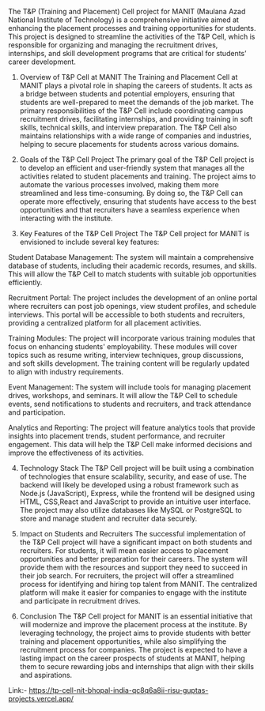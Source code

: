   
The T&P (Training and Placement) Cell project for MANIT (Maulana Azad National Institute of Technology) is a comprehensive initiative aimed at enhancing the placement processes and training opportunities for students. This project is designed to streamline the activities of the T&P Cell, which is responsible for organizing and managing the recruitment drives, internships, and skill development programs that are critical for students’ career development.

1. Overview of T&P Cell at MANIT
The Training and Placement Cell at MANIT plays a pivotal role in shaping the careers of students. It acts as a bridge between students and potential employers, ensuring that students are well-prepared to meet the demands of the job market. The primary responsibilities of the T&P Cell include coordinating campus recruitment drives, facilitating internships, and providing training in soft skills, technical skills, and interview preparation. The T&P Cell also maintains relationships with a wide range of companies and industries, helping to secure placements for students across various domains.

2. Goals of the T&P Cell Project
The primary goal of the T&P Cell project is to develop an efficient and user-friendly system that manages all the activities related to student placements and training. The project aims to automate the various processes involved, making them more streamlined and less time-consuming. By doing so, the T&P Cell can operate more effectively, ensuring that students have access to the best opportunities and that recruiters have a seamless experience when interacting with the institute.

3. Key Features of the T&P Cell Project
The T&P Cell project for MANIT is envisioned to include several key features:

Student Database Management: The system will maintain a comprehensive database of students, including their academic records, resumes, and skills. This will allow the T&P Cell to match students with suitable job opportunities efficiently.

Recruitment Portal: The project includes the development of an online portal where recruiters can post job openings, view student profiles, and schedule interviews. This portal will be accessible to both students and recruiters, providing a centralized platform for all placement activities.

Training Modules: The project will incorporate various training modules that focus on enhancing students' employability. These modules will cover topics such as resume writing, interview techniques, group discussions, and soft skills development. The training content will be regularly updated to align with industry requirements.

Event Management: The system will include tools for managing placement drives, workshops, and seminars. It will allow the T&P Cell to schedule events, send notifications to students and recruiters, and track attendance and participation.

Analytics and Reporting: The project will feature analytics tools that provide insights into placement trends, student performance, and recruiter engagement. This data will help the T&P Cell make informed decisions and improve the effectiveness of its activities.

4. Technology Stack
The T&P Cell project will be built using a combination of technologies that ensure scalability, security, and ease of use. The backend will likely be developed using a robust framework such as  Node.js (JavaScript), Express, while the frontend will be designed using HTML, CSS,React and JavaScript to provide an intuitive user interface. The project may also utilize databases like MySQL or PostgreSQL to store and manage student and recruiter data securely.

5. Impact on Students and Recruiters
The successful implementation of the T&P Cell project will have a significant impact on both students and recruiters. For students, it will mean easier access to placement opportunities and better preparation for their careers. The system will provide them with the resources and support they need to succeed in their job search. For recruiters, the project will offer a streamlined process for identifying and hiring top talent from MANIT. The centralized platform will make it easier for companies to engage with the institute and participate in recruitment drives.

6. Conclusion
The T&P Cell project for MANIT is an essential initiative that will modernize and improve the placement process at the institute. By leveraging technology, the project aims to provide students with better training and placement opportunities, while also simplifying the recruitment process for companies. The project is expected to have a lasting impact on the career prospects of students at MANIT, helping them to secure rewarding jobs and internships that align with their skills and aspirations.

Link:-  https://tp-cell-nit-bhopal-india-qc8q6a8ii-risu-guptas-projects.vercel.app/